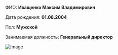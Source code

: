 ФИО: **Иващенко Максим Владимирович**

Дата рождения: **01.08.2004**

Пол: **Мужской**

Занимаемая должность: **Генеральный директор**

![image](https://bogdo.studio/assets/images/resources/38/medium/691.jpg)
